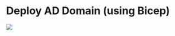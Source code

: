 # Deploy AD Domain (using Bicep)
<a href="https://portal.azure.com/#create/Microsoft.Template/uri/https%3A%2F%2Fraw.githubusercontent.com%2Ftimblewitt%2FTimCo%2Frefs%2Fheads%2Fmaster%2FBuild-AD-Domain-Bicep%2Ftimco.bicep" target="_blank">
    <img src="http://aka.ms/deploytoazurebutton"/>
</a>
